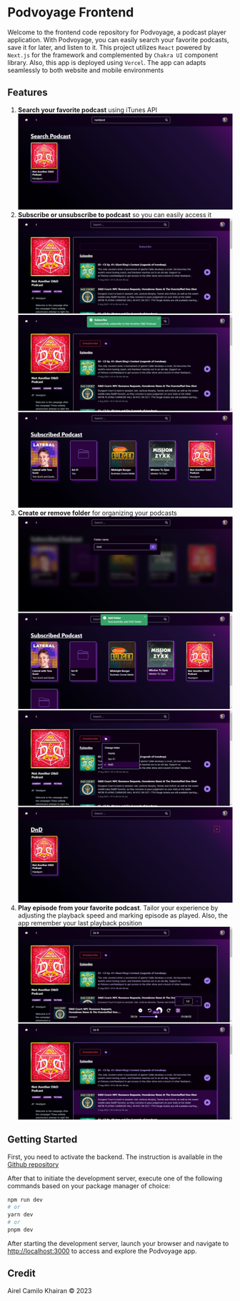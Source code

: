 # Podvoyage Frontend

Welcome to the frontend code repository for Podvoyage, a podcast player application. With Podvoyage, you can easily search your favorite podcasts, save it for later, and listen to it. This project utilizes `React` powered by `Next.js` for the framework and complemented by `Chakra UI` component library. Also, this app is deployed using `Vercel`. The app can adapts seamlessly to both website and mobile environments

## Features
1. **Search your favorite podcast** using iTunes API
    ![Search podcast](images/Search%20podcast.png)
2. **Subscribe or unsubscribe to podcast** so you can easily access it
    ![Subscribe podcast](images/Subscribe%20podcast.png)
    ![Unsubscribe podcast](images/Unsubscribe%20podcast.png)
    ![Subscribed podcasts](images/Subscribed%20podcasts.png)
3. **Create or remove folder** for organizing your podcasts
    ![Create folder](images/Create%20folder.png)
    ![Created folder](images/Created%20folder.png)
    ![Change Folder](images/Change%20Folder.png)
    ![Folder](images/Folder.png)
4. **Play episode from your favorite podcast**. Tailor your experience by adjusting the playback speed and marking episode as played. Also, the app remember your last playback position
    ![Play podcast](images/Play%20podcast.png)
    ![Mark as played](images/Mark%20as%20played.png)

## Getting Started

First, you need to activate the backend. The instruction is available in the [Github repository](https://github.com/airelcamilo/podvoyage-backend)

After that to initiate the development server, execute one of the following commands based on your package manager of choice:

```bash
npm run dev
# or
yarn dev
# or
pnpm dev
```

After starting the development server, launch your browser and navigate to [http://localhost:3000](http://localhost:3000) to access and explore the Podvoyage app.

## Credit
Airel Camilo Khairan © 2023